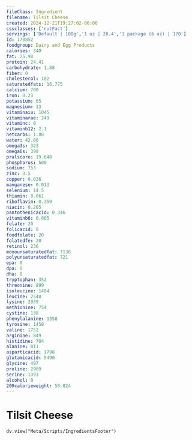 ```yaml
---
fileClass: Ingredient
filename: Tilsit Cheese
created: 2024-12-21T19:27:02-06:00
cssclasses: ['nutFact']
servings: ['Default | 100g','1 oz | 28.4','1 package (6 oz) | 170']
id: 170852
foodgroup: Dairy and Egg Products
calories: 340
fat: 25.98
protein: 24.41
carbohydrate: 1.88
fiber: 0
cholesterol: 102
saturatedfats: 16.775
calcium: 700
iron: 0.23
potassium: 65
magnesium: 13
vitaminaiu: 1045
vitaminarae: 249
vitaminc: 0
vitaminb12: 2.1
netcarbs: 1.88
water: 42.86
omega3s: 323
omega6s: 398
pralscore: 19.648
phosphorus: 500
sodium: 753
zinc: 3.5
copper: 0.026
manganese: 0.013
selenium: 14.5
thiamin: 0.061
riboflavin: 0.359
niacin: 0.205
pantothenicacid: 0.346
vitaminb6: 0.065
folate: 20
folicacid: 0
foodfolate: 20
folatedfe: 20
retinol: 236
monounsaturatedfat: 7136
polyunsaturatedfat: 721
epa: 0
dpa: 0
dha: 0
tryptophan: 352
threonine: 899
isoleucine: 1484
leucine: 2548
lysine: 2039
methionine: 754
cystine: 138
phenylalanine: 1358
tyrosine: 1458
valine: 1752
arginine: 849
histidine: 704
alanine: 811
asparticacid: 1798
glutamicacid: 5490
glycine: 497
proline: 2969
serine: 1393
alcohol: 0
200calorieweight: 58.824
---
```


# Tilsit Cheese

```dataviewjs
dv.view("Meta/Scripts/IngredientsFooter")
```